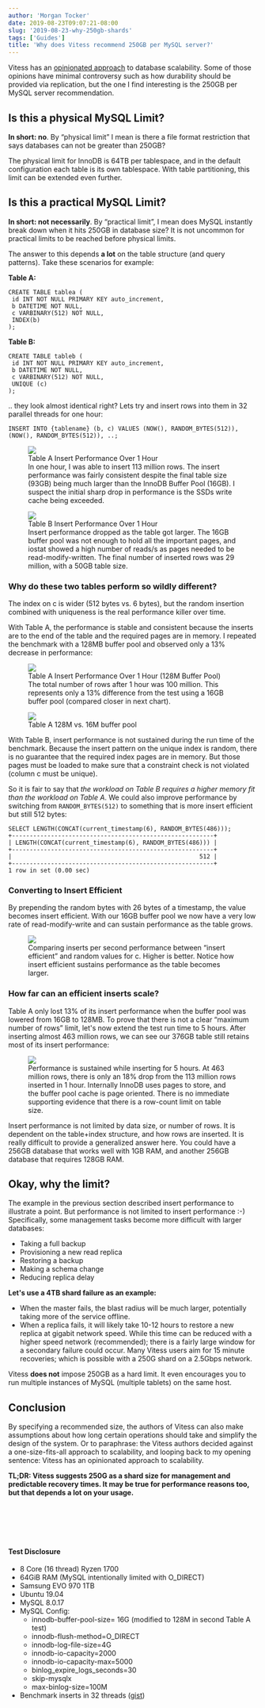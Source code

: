 ```yaml
---
author: 'Morgan Tocker'
date: 2019-08-23T09:07:21-08:00
slug: '2019-08-23-why-250gb-shards'
tags: ['Guides']
title: 'Why does Vitess recommend 250GB per MySQL server?'
---
```


Vitess has an [opinionated approach](https://vitess.io/docs/overview/scalability-philosophy/) to database scalability. Some of those opinions have minimal controversy such as how durability should be provided via replication, but the one I find interesting is the 250GB per MySQL server recommendation.

## Is this a physical MySQL Limit?

**In short: no**. By “physical limit” I mean is there a file format restriction that says databases can not be greater than 250GB?

The physical limit for InnoDB is 64TB per tablespace, and in the default configuration each table is its own tablespace. With table partitioning, this limit can be extended even further.

## Is this a practical MySQL Limit?

**In short: not necessarily**. By “practical limit”, I mean does MySQL instantly break down when it hits 250GB in database size? It is not uncommon for practical limits to be reached before physical limits.

The answer to this depends **a lot** on the table structure (and query patterns). Take these scenarios for example:

**Table A:**

```
CREATE TABLE tablea (
 id INT NOT NULL PRIMARY KEY auto_increment,
 b DATETIME NOT NULL,
 c VARBINARY(512) NOT NULL,
 INDEX(b)
);
```

**Table B:**

```
CREATE TABLE tableb (
 id INT NOT NULL PRIMARY KEY auto_increment,
 b DATETIME NOT NULL,
 c VARBINARY(512) NOT NULL,
 UNIQUE (c)
);
```

.. they look almost identical right? Lets try and insert rows into them in 32 parallel threads for one hour:

```
INSERT INTO {tablename} (b, c) VALUES (NOW(), RANDOM_BYTES(512)), (NOW(), RANDOM_BYTES(512)), ..;
```

<figure>
    <img src="/files/250g-bench/image4.png"/>
    <figcaption><div class="figure-title">Table A Insert Performance Over 1 Hour</div> In one hour, I was able to insert 113 million rows. The insert performance was fairly consistent despite the final table size (93GB) being much larger than the InnoDB Buffer Pool (16GB). I suspect the initial sharp drop in performance is the SSDs write cache being exceeded.</figcaption>
</figure>

<figure>
    <img src="/files/250g-bench/image6.png"/>
    <figcaption><div class="figure-title">Table B Insert Performance Over 1 Hour</div> Insert performance dropped as the table got larger. The 16GB buffer pool was not enough to hold all the important pages, and iostat showed a high number of reads/s as pages needed to be read-modify-written. The final number of inserted rows was 29 million, with a 50GB table size.
</figcaption>
</figure>

### Why do these two tables perform so wildly different?

The index on c is wider (512 bytes vs. 6 bytes), but the random insertion combined with uniqueness is the real performance killer over time.

With Table A, the performance is stable and consistent because the inserts are to the end of the table and the required pages are in memory. I repeated the benchmark with a 128MB buffer pool and observed only a 13% decrease in performance:

<figure>
    <img src="/files/250g-bench/image3.png"/>
    <figcaption><div class="figure-title">Table A Insert Performance Over 1 Hour (128M Buffer Pool)</div> The total number of rows after 1 hour was 100 million. This represents only a 13% difference from the test using a 16GB buffer pool (compared closer in next chart).</figcaption>
</figure>

<figure>
    <img src="/files/250g-bench/image2.png"/>
    <figcaption><div class="figure-title">Table A 128M vs. 16M buffer pool</div></figcaption>
</figure>

With Table B, insert performance is not sustained during the run time of the benchmark. Because the insert pattern on the unique index is random, there is no guarantee that the required index pages are in memory. But those pages must be loaded to make sure that a constraint check is not violated (column c must be unique).

So it is fair to say that _the workload on Table B requires a higher memory fit than the workload on Table A_. We could also improve performance by switching from `RANDOM_BYTES(512)` to something that is more insert efficient but still 512 bytes:

```
SELECT LENGTH(CONCAT(current_timestamp(6), RANDOM_BYTES(486)));
+---------------------------------------------------------+
| LENGTH(CONCAT(current_timestamp(6), RANDOM_BYTES(486))) |
+---------------------------------------------------------+
|                                                     512 |
+---------------------------------------------------------+
1 row in set (0.00 sec)
```

### Converting to Insert Efficient

By prepending the random bytes with 26 bytes of a timestamp, the value becomes insert efficient. With our 16GB buffer pool we now have a very low rate of read-modify-write and can sustain performance as the table grows.

<figure>
    <img src="/files/250g-bench/image1.png"/>
    <figcaption>Comparing inserts per second performance between “insert efficient” and random values for c. Higher is better. Notice how insert efficient sustains performance as the table becomes larger.</figcaption>
</figure>

### How far can an efficient inserts scale?

Table A only lost 13% of its insert performance when the buffer pool was lowered from 16GB to 128MB. To prove that there is not a clear “maximum number of rows” limit, let's now extend the test run time to 5 hours. After inserting almost 463 million rows, we can see our 376GB table still retains most of its insert performance:

<figure>
    <img src="/files/250g-bench/image5.png"/>
    <figcaption>Performance is sustained while inserting for 5 hours. At 463 million rows, there is only an 18% drop from the 113 million rows inserted in 1 hour. Internally InnoDB uses pages to store, and the buffer pool cache is page oriented. There is no immediate supporting evidence that there is a row-count limit on table size.</figcaption>
</figure>

Insert performance is not limited by data size, or number of rows. It is dependent on the table+index structure, and how rows are inserted. It is really difficult to provide a generalized answer here. You could have a 256GB database that works well with 1GB RAM, and another 256GB database that requires 128GB RAM.

## Okay, why the limit?

The example in the previous section described insert performance to illustrate a point. But performance is not limited to insert performance :-) Specifically, some management tasks become more difficult with larger databases:

- Taking a full backup
- Provisioning a new read replica
- Restoring a backup
- Making a schema change
- Reducing replica delay

**Let's use a 4TB shard failure as an example:**

- When the master fails, the blast radius will be much larger, potentially taking more of the service offline.
- When a replica fails, it will likely take 10-12 hours to restore a new replica at gigabit network speed. While this time can be reduced with a higher speed network (recommended); there is a fairly large window for a secondary failure could occur. Many Vitess users aim for 15 minute recoveries; which is possible with a 250G shard on a 2.5Gbps network.

Vitess **does not** impose 250GB as a hard limit. It even encourages you to run multiple instances of MySQL (multiple tablets) on the same host.

## Conclusion

By specifying a recommended size, the authors of Vitess can also make assumptions about how long certain operations should take and simplify the design of the system. Or to paraphrase: the Vitess authors decided against a one-size-fits-all approach to scalability, and looping back to my opening sentence: Vitess has an opinionated approach to scalability.

**TL;DR: Vitess suggests 250G as a shard size for management and predictable recovery times. It may be true for performance reasons too, but that depends a lot on your usage.**

<br>
<br>
<br>
<br>

#### Test Disclosure

- 8 Core (16 thread) Ryzen 1700
- 64GiB RAM (MySQL intentionally limited with O_DIRECT)
- Samsung EVO 970 1TB
- Ubuntu 19.04
- MySQL 8.0.17
- MySQL Config:
  - innodb-buffer-pool-size= 16G (modified to 128M in second Table A test)
  - innodb-flush-method=O_DIRECT
  - innodb-log-file-size=4G
  - innodb-io-capacity=2000
  - innodb-io-capacity-max=5000
  - binlog_expire_logs_seconds=30
  - skip-mysqlx
  - max-binlog-size=100M
- Benchmark inserts in 32 threads ([gist](https://gist.github.com/morgo/79e4a7b30536409061025bbd79716ca4))
